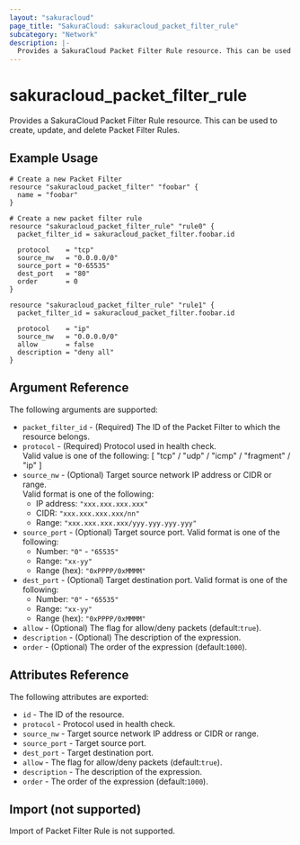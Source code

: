 ```yaml
---
layout: "sakuracloud"
page_title: "SakuraCloud: sakuracloud_packet_filter_rule"
subcategory: "Network"
description: |-
  Provides a SakuraCloud Packet Filter Rule resource. This can be used to create, update, and delete Packet Filter Rules.
---
```


# sakuracloud\_packet\_filter\_rule

Provides a SakuraCloud Packet Filter Rule resource. This can be used to create, update, and delete Packet Filter Rules.

## Example Usage

```hcl
# Create a new Packet Filter
resource "sakuracloud_packet_filter" "foobar" {
  name = "foobar"
}

# Create a new packet filter rule
resource "sakuracloud_packet_filter_rule" "rule0" {
  packet_filter_id = sakuracloud_packet_filter.foobar.id

  protocol    = "tcp"
  source_nw   = "0.0.0.0/0"
  source_port = "0-65535"
  dest_port   = "80"
  order       = 0
}

resource "sakuracloud_packet_filter_rule" "rule1" {
  packet_filter_id = sakuracloud_packet_filter.foobar.id

  protocol    = "ip"
  source_nw   = "0.0.0.0/0"
  allow       = false
  description = "deny all"
}

```

## Argument Reference

The following arguments are supported:

* `packet_filter_id` - (Required) The ID of the Packet Filter to which the resource belongs.
* `protocol` - (Required) Protocol used in health check.  
Valid value is one of the following: [ "tcp" / "udp" / "icmp" / "fragment" / "ip" ]
* `source_nw` - (Optional) Target source network IP address or CIDR or range.  
Valid format is one of the following:   
  * IP address: `"xxx.xxx.xxx.xxx"`
  * CIDR: `"xxx.xxx.xxx.xxx/nn"`
  * Range: `"xxx.xxx.xxx.xxx/yyy.yyy.yyy.yyy"`
* `source_port` - (Optional) Target source port.
Valid format is one of the following:
  * Number: `"0"` - `"65535"`
  * Range: `"xx-yy"`
  * Range (hex): `"0xPPPP/0xMMMM"`
* `dest_port` - (Optional) Target destination port.
Valid format is one of the following:
  * Number: `"0"` - `"65535"`
  * Range: `"xx-yy"`
  * Range (hex): `"0xPPPP/0xMMMM"`
* `allow` - (Optional) The flag for allow/deny packets (default:`true`).
* `description` - (Optional) The description of the expression.
* `order` - (Optional) The order of the expression (default:`1000`).

## Attributes Reference

The following attributes are exported:

* `id` - The ID of the resource.
* `protocol` - Protocol used in health check.  
* `source_nw` - Target source network IP address or CIDR or range.  
* `source_port` - Target source port.
* `dest_port` - Target destination port.
* `allow` - The flag for allow/deny packets (default:`true`).
* `description` - The description of the expression.
* `order` - The order of the expression (default:`1000`).


## Import (not supported)

Import of Packet Filter Rule is not supported.
